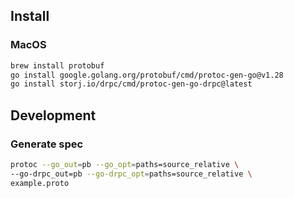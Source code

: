 ## Install

### MacOS

```bash
brew install protobuf
go install google.golang.org/protobuf/cmd/protoc-gen-go@v1.28
go install storj.io/drpc/cmd/protoc-gen-go-drpc@latest
```

## Development

### Generate spec

```bash
protoc --go_out=pb --go_opt=paths=source_relative \
--go-drpc_out=pb --go-drpc_opt=paths=source_relative \
example.proto
```


